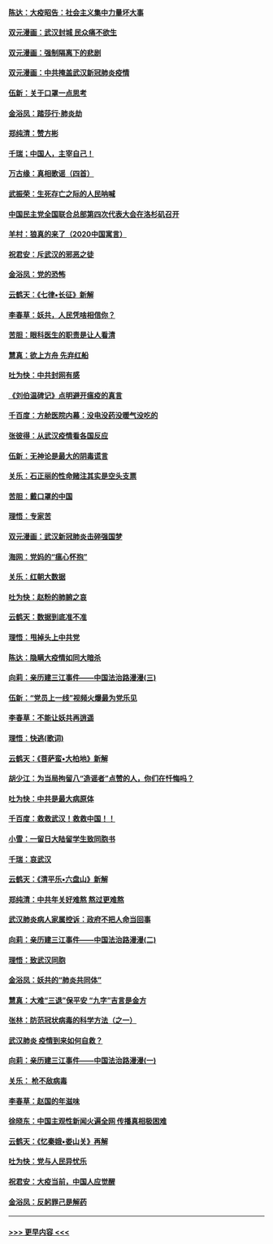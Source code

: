 #### [陈达：大疫昭告：社会主义集中力量坏大事](../pages/nsc993/n11859419.md?t=02121255) 
#### [双元漫画：武汉封城 民众痛不欲生](../pages/nsc993/n11859287.md?t=02121255) 
#### [双元漫画：强制隔离下的悲剧](../pages/nsc993/n11859244.md?t=02121255) 
#### [双元漫画：中共掩盖武汉新冠肺炎疫情](../pages/nsc993/n11858249.md?t=02121255) 
#### [伍新：关于口罩一点思考](../pages/nsc993/n11859195.md?t=02121255) 
#### [金浴凤：踏莎行‧肺炎劫](../pages/nsc993/n11858227.md?t=02121255) 
#### [郑纯清：赞方彬](../pages/nsc993/n11856803.md?t=02121255) 
#### [千瑞；中国人，主宰自己！](../pages/nsc993/n11856793.md?t=02121255) 
#### [万古缘：真相歌谣（四首）](../pages/nsc993/n11856263.md?t=02121255) 
#### [武振荣：生死存亡之际的人民呐喊](../pages/nsc993/n11856256.md?t=02121255) 
#### [中国民主党全国联合总部第四次代表大会在洛杉矶召开](../pages/nsc993/n11856344.md?t=02121255) 
#### [羊村：狼真的来了（2020中国寓言）](../pages/nsc993/n11856229.md?t=02121255) 
#### [祝君安：斥武汉的邪恶之徒](../pages/nsc993/n11855861.md?t=02121255) 
#### [金浴凤：党的恐怖](../pages/nsc993/n11855849.md?t=02121255) 
#### [云鹤天：《七律▪长征》新解](../pages/nsc993/n11855479.md?t=02121255) 
#### [李春草：妖共，人民凭啥相信你？](../pages/nsc993/n11855196.md?t=02121255) 
#### [苦胆：眼科医生的职责是让人看清](../pages/nsc993/n11853840.md?t=02121255) 
#### [慧真：欲上方舟 先弃红船](../pages/nsc993/n11853483.md?t=02121255) 
#### [吐为快：中共封网有感](../pages/nsc993/n11852575.md?t=02121255) 
#### [《刘伯温碑记》点明避开瘟疫的真言](../pages/nsc993/n11852128.md?t=02121255) 
#### [千百度：方舱医院内幕：没电没药没暖气没吃的](../pages/nsc993/n11850211.md?t=02121255) 
#### [张彼得：从武汉疫情看各国反应](../pages/nsc993/n11850102.md?t=02121255) 
#### [伍新：无神论是最大的阴毒谎言](../pages/nsc993/n11846129.md?t=02121255) 
#### [关乐：石正丽的性命赌注其实是空头支票](../pages/nsc993/n11846109.md?t=02121255) 
#### [苦胆：戴口罩的中国](../pages/nsc993/n11845576.md?t=02121255) 
#### [理悟：专家苦](../pages/nsc993/n11845564.md?t=02121255) 
#### [双元漫画：武汉新冠肺炎击碎强国梦](../pages/nsc993/n11843320.md?t=02121255) 
#### [海网：党妈的“瘟心怀抱”](../pages/nsc993/n11840740.md?t=02121255) 
#### [关乐：红朝大数据](../pages/nsc993/n11840675.md?t=02121255) 
#### [吐为快：赵粉的肺腑之哀](../pages/nsc993/n11840618.md?t=02121255) 
#### [云鹤天：数据到底准不准](../pages/nsc993/n11840325.md?t=02121255) 
#### [理悟：甩掉头上中共党](../pages/nsc993/n11838826.md?t=02121255) 
#### [陈达：隐瞒大疫情如同大暗杀](../pages/nsc993/n11838771.md?t=02121255) 
#### [向莉：亲历建三江事件——中国法治路漫漫(三)](../pages/nsc993/n11831825.md?t=02121255) 
#### [伍新：“党员上一线”视频火爆最为党乐见](../pages/nsc993/n11838200.md?t=02121255) 
#### [李春草：不能让妖共再逍遥](../pages/nsc993/n11838102.md?t=02121255) 
#### [理悟：快逃(歌词)](../pages/nsc993/n11838083.md?t=02121255) 
#### [云鹤天：《菩萨蛮▪大柏地》新解](../pages/nsc993/n11838059.md?t=02121255) 
#### [胡少江：为当局拘留八“造谣者”点赞的人，你们在忏悔吗？](../pages/nsc993/n11836801.md?t=02121255) 
#### [吐为快：中共是最大病原体](../pages/nsc993/n11836748.md?t=02121255) 
#### [千百度：救救武汉！救救中国！！](../pages/nsc993/n11836145.md?t=02121255) 
#### [小雪：一留日大陆留学生致同胞书](../pages/nsc993/n11834624.md?t=02121255) 
#### [千瑞：哀武汉](../pages/nsc993/n11833647.md?t=02121255) 
#### [云鹤天：《清平乐▪六盘山》新解](../pages/nsc993/n11833611.md?t=02121255) 
#### [郑纯清：中共年关好难熬 熬过更难熬](../pages/nsc993/n11833489.md?t=02121255) 
#### [武汉肺炎病人家属控诉：政府不把人命当回事](../pages/nsc993/n11833205.md?t=02121255) 
#### [向莉：亲历建三江事件——中国法治路漫漫(二)](../pages/nsc993/n11829102.md?t=02121255) 
#### [理悟：致武汉同胞](../pages/nsc993/n11831522.md?t=02121255) 
#### [金浴凤：妖共的“肺炎共同体”](../pages/nsc993/n11829448.md?t=02121255) 
#### [慧真：大难“三退”保平安 “九字”吉言是金方](../pages/nsc993/n11829501.md?t=02121255) 
#### [张林：防范冠状病毒的科学方法（之一）](../pages/nsc993/n11828618.md?t=02121255) 
#### [武汉肺炎 疫情到来如何自救？](../pages/nsc993/n11827632.md?t=02121255) 
#### [向莉：亲历建三江事件——中国法治路漫漫(一)](../pages/nsc993/n11827190.md?t=02121255) 
#### [关乐： 枪不敌病毒](../pages/nsc993/n11826746.md?t=02121255) 
#### [李春草：赵国的年滋味](../pages/nsc993/n11826321.md?t=02121255) 
#### [徐晓东：中国主观性新闻火遍全网 传播真相极困难](../pages/nsc993/n11826508.md?t=02121255) 
#### [云鹤天：《忆秦娥▪娄山关》再解](../pages/nsc993/n11824682.md?t=02121255) 
#### [吐为快：党与人民异忧乐](../pages/nsc993/n11824660.md?t=02121255) 
#### [祝君安：大疫当前，中国人应觉醒](../pages/nsc993/n11821946.md?t=02121255) 
#### [金浴凤：反躬罪己是解药](../pages/nsc993/n11820280.md?t=02121255) 

----
#### [ >>> 更早内容 <<< ](../indexes/nsc993-earlier.md)
